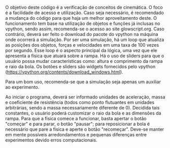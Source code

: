 O objetivo deste código é a verificação de conceitos de cinemática. O foco é a facilidade de acesso e utilização. Caso seja necessário, é recomendado a mudança do código para que haja um melhor aproveitamento deste. 
O funcionamento tem base na utilização de objetos e funções já inclusas no vpython, sendo assim, recomenda-se o acesso ao site glowscript.org. Caso contrário, deverá ser feito o download do pacote do vpython na máquina onde ocorrerá a simulação.
Por ser uma simulação, há um loop que atualiza as posições dos objetos, forças e velocidades em uma taxa de 100 vezes por segundo. Esse loop é o aspecto principal da lógica, uma vez que ele apresenta a física que atuará sobre a rampa.
Há o uso de sliders para que o usuário possa mudar características como: altura e comprimento da rampa e raio da bola. Os botões e sliders são widgets fornecidos pelo vpython (https://vpython.org/contents/download_windows.html).

Para um bom uso, recomenda-se que a simulação seja apenas um auxiliar ao experimento.

Ao iniciar o programa, deverá ser informado unidades de aceleração, massa e coeficiente de resistência (todos como ponto flutuantes em unidades arbitrárias, sendo a massa necessariamente diferente de 0). Decidida tais constantes, o usuário poderá customizar o raio da bola e as dimensões da rampa. Para que a física comece a funcionar, basta apertar o botão "começar" e para parar, o botão "pausar"; para reposicionar a bola é necessário que pare a física e aperte o botão "recomeçar". Deve-se manter em mente possíveis arredondamentos e pequenas diferenças entre experimentos devido erros computacionais.
